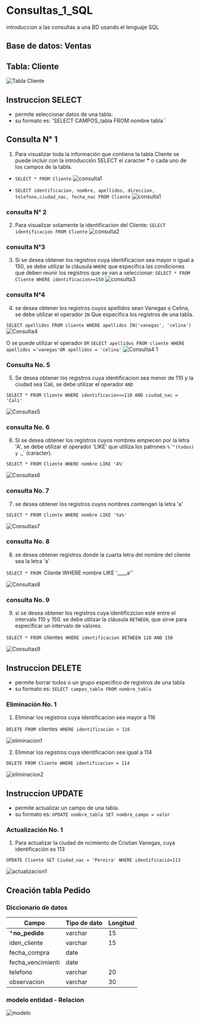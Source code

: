 # Consultas_1_SQL
introduccion a las consultas a una BD usando el lenguaje SQL

## Base de datos: Ventas
## Tabla: Cliente

![Tabla Cliente](tabla_Cliente.png 'Tabla Cliente')

## Instruccion SELECT
- permite seleccionar datos de una tabla.
- su formato es: 'SELECT CAMPOS_tabla FROM nombre tabla``

## Consulta N°  1

1. Para visualizar toda la información que contiene la tabla Cliente se puede incluir con la introducción SELECT el caracter **\*** o cada uno de los campos de la tabla.

- `SELECT * FROM Cliente`
![consulta1](consulta1_1.png "consulta 1  - 1")

- `SELECT identificacion, nombre, apellidos, direccion, telefono,ciudad_nac, fecha_nac FROM Cliente`
![consulta1](consulta1_2.png "consulta 1  - 2")

### consulta N° 2

2. Para visualizar solamente la identificacion del Cliente: `SELECT identificacion FROM Cliente`
![consulta2](consulta2.png "consulta 2")

### consulta N°3

3. Si se desea obtener los registros cuya identificacion sea mayor o igual a 150, se debe utilizar la cláusula `WHERE` que especifica las condiciones que deben reunir los registros que se van a seleccionar: `SELECT * FROM Cliente WHERE identificacion>=150`
![consulta3](consulta3.png "consulta 3")

### consulta N°4

4. se desea obtener los registros cuyos apellidos sean Vanegas o Celina, se debe utilizar el operador `IN` Que especifica los registros de una tabla. 

`SELECT apellidos FROM cliente WHERE apellidos IN('vanegas', 'celina')`
![Consulta4](consulta4.png " consulta 4")

O se puede utilizar el operador `OR`
`SELECT apellidos FROM cliente WHERE apellidos ='vanegas'OR apellidos = 'celina'`
![Consulta4 1](consulta4_1.png " consulta 4 1")

### Consulta No. 5

5. Se desea obtener los registros cuya identificacion sea menor de 110 y la ciudad sea  Cali, se debe utilizar el operador `AND`

`SELECT * FROM Cliente WHERE identificacion<=110 AND ciudad_nac = 'Cali'`

![Consultas5](consultas_5.png "consulta 5")

### consulta No. 6

6. Si se desea obtener los registros cuyos nombres empiecen por la letra 'A', se debe utilizar el operador 'LIKE' que utiliza los patrones `%´"(todos) y `_` (caracter).

`SELECT * FROM Cliente WHERE nombre LIKE 'A%'`

![Consultas6](consulta6.png "consulta 6")

### consulta No. 7

7. se desea obtener los registros cuyos nombres contengan la letra 'a'

`SELECT * FROM Cliente WHERE nombre LIKE '%a%'`

![Consultas7](consulta7.png "consulta 7")

### consulta No. 8

8. se desea obtener registros donde la cuarta letra del nombre del cliente sea la letra 'a'

`SELECT * FROM `Cliente WHERE nombre LIKE '____a''

![Consultas8](consulta8.png "consulta 8")

### consulta No. 9

9. si se desea obtener los registros cuya identificzcion esté entre el intervalo 110 y 150. se debe utilizar la cláusula  `BETWEEN`, que sirve para especificar un intervalo de valores.

`SELECT * FROM `clientes` WHERE identificacion BETWEEN 110 AND 150`

![Consultas9](consulta9.png "consulta 9")

## Instruccion DELETE
- permite borrar todos o un grupo especifico de registros de una tabla
- su formato es: `SELECT campos_tabla FROM nombre_tabla`

### Eliminación No. 1

1. Eliminar los registros cuya identificacion sea mayor a 116

`DELETE FROM `clientes` WHERE identificación > 116`

![eliminacion1](eliminacion1.png "eliminacion 1")

2. Eliminar los registros cuya identificacion sea igual a 114


`DELETE FROM Cliente WHERE identificacion = 114`

![eliminacion2](eliminacion2.png "eliminacion 2")

## Instruccion UPDATE
- permite actualizar un campo de una tabla.
- su formato es: `UPDATE nombre_tabla SET nombre_campo = valor`

### Actualización No. 1

1. Para actualizar la ciudad de ncimiento de Cristian Vanegas, cuya identificación es 113

`UPDATE Cliente SET Ciudad_nac = 'Pereira' WHERE identificació=113` 

![actualizacion1](actualizacion1.png "actualizacion 1")

## Creación tabla Pedido
### Diccionario de datos
|Campo|Tipo de dato|Longitud|
|-----|------------|--------|
|***no_pedido**|varchar|15|
|iden_cliente|varchar|15|
|fecha_compra|date||
|fecha_vencimienti|date||
|telefono|varchar|20|
|observacion|varchar|30|

### modelo entidad - Relacion
![modelo](modelo.png "modelo")

